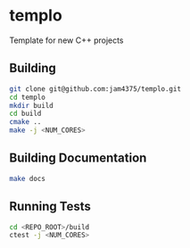 # templo
Template for new C++ projects

## Building
```bash
git clone git@github.com:jam4375/templo.git
cd templo
mkdir build
cd build
cmake ..
make -j <NUM_CORES>
```

## Building Documentation
```bash
make docs
```

## Running Tests
```bash
cd <REPO_ROOT>/build
ctest -j <NUM_CORES>
```